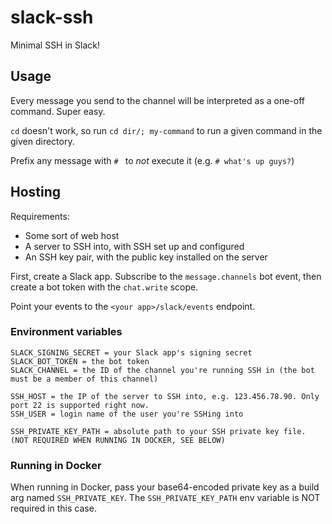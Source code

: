 # slack-ssh

Minimal SSH in Slack!

## Usage

Every message you send to the channel will be interpreted as a one-off command. Super easy.

`cd` doesn't work, so run `cd dir/; my-command` to run a given command in the given directory.

Prefix any message with `# ` to _not_ execute it (e.g. `# what's up guys?`)

## Hosting

Requirements:

- Some sort of web host
- A server to SSH into, with SSH set up and configured
- An SSH key pair, with the public key installed on the server

First, create a Slack app. Subscribe to the `message.channels` bot event, then create a bot token with the `chat.write` scope.

Point your events to the `<your app>/slack/events` endpoint.

### Environment variables

```
SLACK_SIGNING_SECRET = your Slack app's signing secret
SLACK_BOT_TOKEN = the bot token
SLACK_CHANNEL = the ID of the channel you're running SSH in (the bot must be a member of this channel)

SSH_HOST = the IP of the server to SSH into, e.g. 123.456.78.90. Only port 22 is supported right now.
SSH_USER = login name of the user you're SSHing into

SSH_PRIVATE_KEY_PATH = absolute path to your SSH private key file. (NOT REQUIRED WHEN RUNNING IN DOCKER, SEE BELOW)
```

### Running in Docker

When running in Docker, pass your base64-encoded private key as a build arg named `SSH_PRIVATE_KEY`. The `SSH_PRIVATE_KEY_PATH` env variable is NOT required in this case.
